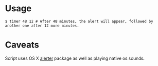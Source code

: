 # Usage

```
$ timer 48 12 # After 48 minutes, the alert will appear, followed by another one after 12 more minutes.
```

# Caveats

Script uses OS X [alerter](https://github.com/vjeantet/alerter) package as well as playing native os sounds. 
